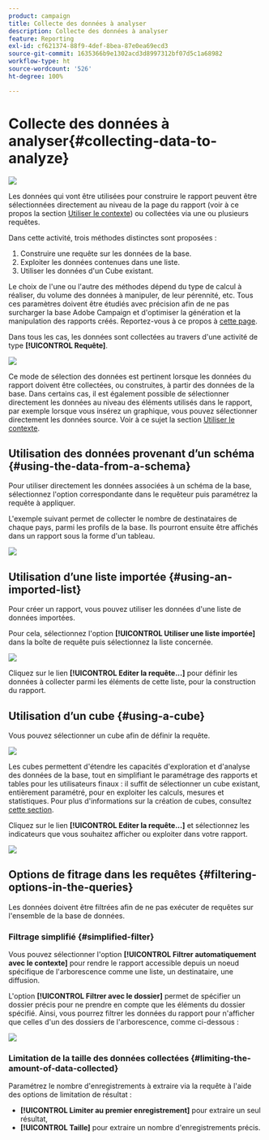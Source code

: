 ```yaml
---
product: campaign
title: Collecte des données à analyser
description: Collecte des données à analyser
feature: Reporting
exl-id: cf621374-88f9-4def-8bea-87e0ea69ecd3
source-git-commit: 1635366b9e1302acd3d8997312bf07d5c1a68982
workflow-type: ht
source-wordcount: '526'
ht-degree: 100%

---
```


# Collecte des données à analyser{#collecting-data-to-analyze}

![](../../assets/common.svg)

Les données qui vont être utilisées pour construire le rapport peuvent être sélectionnées directement au niveau de la page du rapport (voir à ce propos la section [Utiliser le contexte](../../reporting/using/using-the-context.md)) ou collectées via une ou plusieurs requêtes.

Dans cette activité, trois méthodes distinctes sont proposées :

1. Construire une requête sur les données de la base.
1. Exploiter les données contenues dans une liste.
1. Utiliser les données d&#39;un Cube existant.

Le choix de l&#39;une ou l&#39;autre des méthodes dépend du type de calcul à réaliser, du volume des données à manipuler, de leur pérennité, etc. Tous ces paramètres doivent être étudiés avec précision afin de ne pas surcharger la base Adobe Campaign et d&#39;optimiser la génération et la manipulation des rapports créés. Reportez-vous à ce propos à [cette page](../../reporting/using/best-practices.md#optimizing-report-creation).

Dans tous les cas, les données sont collectées au travers d&#39;une activité de type **[!UICONTROL Requête]**.

![](assets/reporting_query_edit.png)

Ce mode de sélection des données est pertinent lorsque les données du rapport doivent être collectées, ou construites, à partir des données de la base. Dans certains cas, il est également possible de sélectionner directement les données au niveau des éléments utilisés dans le rapport, par exemple lorsque vous insérez un graphique, vous pouvez sélectionner directement les données source. Voir à ce sujet la section [Utiliser le contexte](../../reporting/using/using-the-context.md).

## Utilisation des données provenant dʼun schéma {#using-the-data-from-a-schema}

Pour utiliser directement les données associées à un schéma de la base, sélectionnez l&#39;option correspondante dans le requêteur puis paramétrez la requête à appliquer.

L&#39;exemple suivant permet de collecter le nombre de destinataires de chaque pays, parmi les profils de la base. Ils pourront ensuite être affichés dans un rapport sous la forme d&#39;un tableau.

![](assets/reporting_query_from_schema.png)

## Utilisation dʼune liste importée {#using-an-imported-list}

Pour créer un rapport, vous pouvez utiliser les données d&#39;une liste de données importées.

Pour cela, sélectionnez l&#39;option **[!UICONTROL Utiliser une liste importée]** dans la boîte de requête puis sélectionnez la liste concernée.

![](assets/reporting_query_from_list.png)

Cliquez sur le lien **[!UICONTROL Editer la requête...]** pour définir les données à collecter parmi les éléments de cette liste, pour la construction du rapport.

## Utilisation dʼun cube {#using-a-cube}

Vous pouvez sélectionner un cube afin de définir la requête.

![](assets/reporting_query_from_cube.png)

Les cubes permettent d&#39;étendre les capacités d&#39;exploration et d&#39;analyse des données de la base, tout en simplifiant le paramétrage des rapports et tables pour les utilisateurs finaux : il suffit de sélectionner un cube existant, entièrement paramétré, pour en exploiter les calculs, mesures et statistiques. Pour plus d&#39;informations sur la création de cubes, consultez [cette section](../../reporting/using/ac-cubes.md).

Cliquez sur le lien **[!UICONTROL Editer la requête...]** et sélectionnez les indicateurs que vous souhaitez afficher ou exploiter dans votre rapport.

![](assets/reporting_query_from_cube_edit_query.png)

## Options de fitrage dans les requêtes {#filtering-options-in-the-queries}

Les données doivent être filtrées afin de ne pas exécuter de requêtes sur l&#39;ensemble de la base de données.

### Filtrage simplifié {#simplified-filter}

Vous pouvez sélectionner l&#39;option **[!UICONTROL Filtrer automatiquement avec le contexte]** pour rendre le rapport accessible depuis un noeud spécifique de l&#39;arborescence comme une liste, un destinataire, une diffusion.

L&#39;option **[!UICONTROL Filtrer avec le dossier]** permet de spécifier un dossier précis pour ne prendre en compte que les éléments du dossier spécifié. Ainsi, vous pourrez filtrer les données du rapport pour n&#39;afficher que celles d&#39;un des dossiers de l&#39;arborescence, comme ci-dessous :

![](assets/reporting_control_folder.png)

### Limitation de la taille des données collectées {#limiting-the-amount-of-data-collected}

Paramétrez le nombre d&#39;enregistrements à extraire via la requête à l&#39;aide des options de limitation de résultat :

* **[!UICONTROL Limiter au premier enregistrement]** pour extraire un seul résultat,
* **[!UICONTROL Taille]** pour extraire un nombre d&#39;enregistrements précis.
